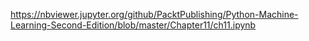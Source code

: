 https://nbviewer.jupyter.org/github/PacktPublishing/Python-Machine-Learning-Second-Edition/blob/master/Chapter11/ch11.ipynb
